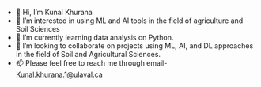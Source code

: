- 👋 Hi, I’m Kunal Khurana
- 👀 I’m interested in using ML and AI tools in the field of agriculture and Soil Sciences
- 🌱 I’m currently learning data analysis on Python.
- 💞️ I’m looking to collaborate on projects using ML, AI, and DL approaches in the field of Soil and Agricultural Sciences. 
- 📫 Please feel free to reach me through email- Kunal.khurana.1@ulaval.ca

<!---
Kkhurana007/Kkhurana007 is a ✨ special ✨ repository because its `README.md` (this file) appears on your GitHub profile.
You can click the Preview link to take a look at your changes.
--->
